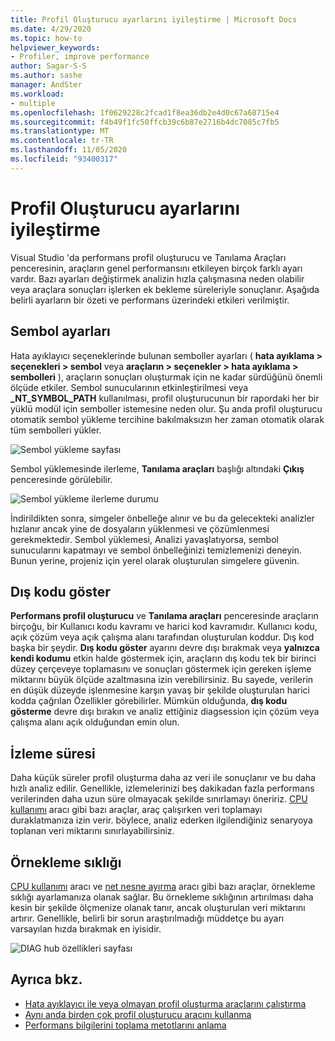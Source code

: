 ```yaml
---
title: Profil Oluşturucu ayarlarını iyileştirme | Microsoft Docs
ms.date: 4/29/2020
ms.topic: how-to
helpviewer_keywords:
- Profiler, improve performance
author: Sagar-S-S
ms.author: sashe
manager: AndSter
ms.workload:
- multiple
ms.openlocfilehash: 1f0629228c2fcad1f8ea36db2e4d0c67a68715e4
ms.sourcegitcommit: f4b49f1fc50ffcb39c6b87e2716b4dc7085c7fb5
ms.translationtype: MT
ms.contentlocale: tr-TR
ms.lasthandoff: 11/05/2020
ms.locfileid: "93400317"
---
```

# <a name="optimizing-profiler-settings"></a>Profil Oluşturucu ayarlarını iyileştirme

Visual Studio 'da performans profil oluşturucu ve Tanılama Araçları penceresinin, araçların genel performansını etkileyen birçok farklı ayarı vardır. Bazı ayarları değiştirmek analizin hızla çalışmasına neden olabilir veya araçlara sonuçları işlerken ek bekleme süreleriyle sonuçlanır. Aşağıda belirli ayarların bir özeti ve performans üzerindeki etkileri verilmiştir.

## <a name="symbol-settings"></a>Sembol ayarları

Hata ayıklayıcı seçeneklerinde bulunan semboller ayarları ( **hata ayıklama > seçenekleri > sembol** veya **araçların > seçenekler > hata ayıklama > sembolleri** ), araçların sonuçları oluşturmak için ne kadar sürdüğünü önemli ölçüde etkiler. Sembol sunucularının etkinleştirilmesi veya **_NT_SYMBOL_PATH** kullanılması, profil oluşturucunun bir rapordaki her bir yüklü modül için semboller istemesine neden olur. Şu anda profil oluşturucu otomatik sembol yükleme tercihine bakılmaksızın her zaman otomatik olarak tüm sembolleri yükler.

![Sembol yükleme sayfası](../profiling/media/symbolloading.png "Sembol yükleme")

Sembol yüklemesinde ilerleme, **Tanılama araçları** başlığı altındaki **Çıkış** penceresinde görülebilir.

![Sembol yükleme ilerleme durumu](../profiling/media/symbolloadingprogress.png "Sembol yükleme Ilerleme durumu")

İndirildikten sonra, simgeler önbelleğe alınır ve bu da gelecekteki analizler hızlanır ancak yine de dosyaların yüklenmesi ve çözümlenmesi gerekmektedir. Sembol yüklemesi, Analizi yavaşlatıyorsa, sembol sunucularını kapatmayı ve sembol önbelleğinizi temizlemenizi deneyin. Bunun yerine, projeniz için yerel olarak oluşturulan simgelere güvenin.

## <a name="show-external-code"></a>Dış kodu göster

**Performans profil oluşturucu** ve **Tanılama araçları** penceresinde araçların birçoğu, bir Kullanıcı kodu kavramı ve harici kod kavramıdır. Kullanıcı kodu, açık çözüm veya açık çalışma alanı tarafından oluşturulan koddur. Dış kod başka bir şeydir. **Dış kodu göster** ayarını devre dışı bırakmak veya **yalnızca kendi kodumu** etkin halde göstermek için, araçların dış kodu tek bir birinci düzey çerçeveye toplamasını ve sonuçları göstermek için gereken işleme miktarını büyük ölçüde azaltmasına izin verebilirsiniz. Bu sayede, verilerin en düşük düzeyde işlenmesine karşın yavaş bir şekilde oluşturulan harici kodda çağrılan Özellikler görebilirler. Mümkün olduğunda, **dış kodu gösterme** devre dışı bırakın ve analiz ettiğiniz diagsession için çözüm veya çalışma alanı açık olduğundan emin olun.

## <a name="trace-duration"></a>İzleme süresi

Daha küçük süreler profil oluşturma daha az veri ile sonuçlanır ve bu daha hızlı analiz edilir. Genellikle, izlemelerinizi beş dakikadan fazla performans verilerinden daha uzun süre olmayacak şekilde sınırlamayı öneririz. [CPU kullanımı](../profiling/cpu-usage.md) aracı gibi bazı araçlar, araç çalışırken veri toplamayı duraklatmanıza izin verir. böylece, analiz ederken ilgilendiğiniz senaryoya toplanan veri miktarını sınırlayabilirsiniz.

## <a name="sampling-frequency"></a>Örnekleme sıklığı

[CPU kullanımı](../profiling/cpu-usage.md) aracı ve [net nesne ayırma](../profiling/dotnet-alloc-tool.md) aracı gibi bazı araçlar, örnekleme sıklığı ayarlamanıza olanak sağlar. Bu örnekleme sıklığının artırılması daha kesin bir şekilde ölçmenize olanak tanır, ancak oluşturulan veri miktarını artırır. Genellikle, belirli bir sorun araştırılmadığı müddetçe bu ayarı varsayılan hızda bırakmak en iyisidir.

![DIAG hub özellikleri sayfası](../profiling/media/diaghubpropertiespage.png "DIAG hub özellikleri sayfası")

## <a name="see-also"></a>Ayrıca bkz.

- [Hata ayıklayıcı ile veya olmayan profil oluşturma araçlarını çalıştırma](../profiling/running-profiling-tools-with-or-without-the-debugger.md)
- [Aynı anda birden çok profil oluşturucu aracını kullanma](../profiling/use-multiple-profiler-tools-simultaneously.md)
- [Performans bilgilerini toplama metotlarını anlama](../profiling/understanding-performance-collection-methods-perf-profiler.md)
